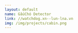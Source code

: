 ```yaml
---
layout: default
name: GấuChó Detector
link: //watchdog.xn--lun-lna.vn
img: /img/projects/cabin.png
---
```

